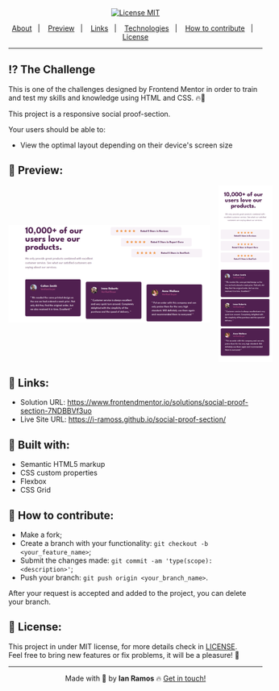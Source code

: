<div align="center">
  <a href="https://opensource.org/licenses/MIT"><img alt="License MIT" src="https://img.shields.io/badge/license-MIT-brightgreen"></a>
</div>

<p align="center">
  <a href="#interrobang-the-challenge">About</a>&nbsp;&nbsp;&nbsp;|&nbsp;&nbsp;&nbsp;
  <a href="#confetti_ball-preview">Preview</a>&nbsp;&nbsp;&nbsp;|&nbsp;&nbsp;&nbsp;
  <a href="#paperclip-links">Links</a>&nbsp;&nbsp;&nbsp;|&nbsp;&nbsp;&nbsp;
  <a href="#rocket-built-with">Technologies</a>&nbsp;&nbsp;&nbsp;|&nbsp;&nbsp;&nbsp;
  <a href="#confetti_ball-how-to-contribute">How to contribute</a>&nbsp;&nbsp;&nbsp;|&nbsp;&nbsp;&nbsp;
  <a href="#key-license">License</a>
</p>

---

## :interrobang: The Challenge

This is one of the challenges designed by Frontend Mentor in order to train and test my skills and knowledge using HTML and CSS. 🔥🚀

This project is a responsive social proof-section.

Your users should be able to:

- View the optimal layout depending on their device's screen size

## :confetti_ball: Preview:

<div align="center" style="display: flex; align-items: center; gap: 16px; max-height: 600px">
  <img src=".github/screenshot.png" alt="Desktop car preview card" width="400px">
  <img src=".github/screenshot2.png" alt="Tablet car preview card" height="350px" >
</div>

## :paperclip: Links:

- Solution URL: https://www.frontendmentor.io/solutions/social-proof-section-7NDBBVf3uo
- Live Site URL: https://i-ramoss.github.io/social-proof-section/

## :rocket: Built with:

- Semantic HTML5 markup
- CSS custom properties
- Flexbox
- CSS Grid

## :confetti_ball: How to contribute:

- Make a fork;
- Create a branch with your functionality: `git checkout -b <your_feature_name>`;
- Submit the changes made: `git commit -am 'type(scope): <description>'`;
- Push your branch: `git push origin <your_branch_name>`.

After your request is accepted and added to the project, you can delete your branch.

## :key: License:

This project in under MIT license, for more details check in [LICENSE](https://github.com/i-ramoss/social-proof-section/blob/main/LICENSE). <br>
Feel free to bring new features or fix problems, it will be a pleasure! 💜

---

<div align='center'>
  Made with 💚  by <strong>Ian Ramos</strong> 🔥
  <a href='https://www.linkedin.com/in/ian-ramos/'>Get in touch!</a>
</div>
